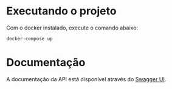 # Executando o projeto

Com o docker instalado, execute o comando abaixo:

    docker-compose up

# Documentação

A documentação da API está disponível através do [Swagger UI](http://localhost:8080/api/swagger-ui/index.html).
